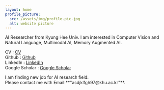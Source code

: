 ```yaml
---
layout: home
profile_picture:
  src: /assets/img/profile-pic.jpg
  alt: website picture
---
```


<p>
  AI Researcher from Kyung Hee Univ. I am interested in Computer Vision and Natural Language, Multimodal AI, Memory Augmented AI. 
</p>

<p>
  CV : <a href="/assets/pdf/CV_MinKukKim.pdf">CV</a><br>
  Github : <a href="https://github.com/Geppa">Github</a><br>
  LinkedIn : <a href="https://www.linkedin.com/in/minkuk-kim-71b5482bb/?locale=en_US">LinkedIn</a><br>
  Google Scholar : <a href="https://scholar.google.com/citations?user=omTinbUAAAAJ&hl=ko">Google Scholar</a><br>
</p>

<p>
  I am finding new job for AI research field. <br> Please contact me with Email **"asdjklfgh97@khu.ac.kr"**.<br>
</p>
